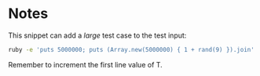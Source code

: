 # Notes

This snippet can add a *large* test case to the test input:

```bash
ruby -e 'puts 5000000; puts (Array.new(5000000) { 1 + rand(9) }).join' >> mural.test.in
```

Remember to increment the first line value of T.
